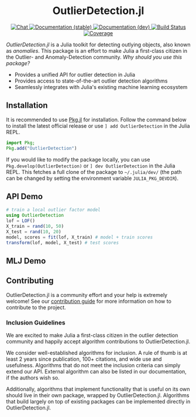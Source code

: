 <h1 align="center">OutlierDetection.jl</h1>
<p align="center">
  <a href="https://discord.gg/5ErtExMV">
    <img src="https://img.shields.io/badge/chat-on%20discord-7289da.svg?sanitize=true" alt="Chat">
  </a>
  <a href="https://davnn.github.io/OutlierDetection.jl/stable">
    <img src="https://img.shields.io/badge/docs-stable-blue.svg" alt="Documentation (stable)">
  </a>
  <a href="https://davnn.github.io/OutlierDetection.jl/dev">
    <img src="https://img.shields.io/badge/docs-dev-blue.svg" alt="Documentation (dev)">
  </a>
  <a href="https://github.com/davnn/OutlierDetection.jl/actions">
    <img src="https://github.com/davnn/OutlierDetection.jl/workflows/CI/badge.svg" alt="Build Status">
  </a>
  <a href="https://codecov.io/gh/davnn/OutlierDetection.jl">
    <img src="https://codecov.io/gh/davnn/OutlierDetection.jl/branch/master/graph/badge.svg" alt="Coverage">
  </a>
</p>

*OutlierDetection.jl* is a Julia toolkit for detecting outlying objects, also known as *anomalies*. This package is an effort to make Julia a first-class citizen in the Outlier- and Anomaly-Detection community. *Why should you use this package?*

- Provides a unified API for outlier detection in Julia
- Provides access to state-of-the-art outlier detection algorithms
- Seamlessly integrates with Julia's existing machine learning ecosystem

## Installation

It is recommended to use [Pkg.jl](https://julialang.github.io/Pkg.jl) for installation. Follow the command below to install the latest official release or use `] add OutlierDetection` in the Julia REPL.

```julia
import Pkg;
Pkg.add("OutlierDetection")
```

If you would like to modify the package locally, you can use `Pkg.develop(OutlierDetection)` or `] dev OutlierDetection` in the Julia REPL. This fetches a full clone of the package to `~/.julia/dev/` (the path can be changed by setting the environment variable `JULIA_PKG_DEVDIR`).

## API Demo

```julia
# train a local outlier factor model
using OutlierDetection
lof = LOF()
X_train = rand(10, 50)
X_test = rand(10, 20)
model, scores = fit(lof, X_train) # model + train scores
transform(lof, model, X_test) # test scores
```

## MLJ Demo

## Contributing

OutlierDetection.jl is a community effort and your help is extremely welcome! See our [contribution guide](https://davnn.github.io/OutlierDetection.jl/stable/contributing) for more information on how to contribute to the project.

### Inclusion Guidelines

We are excited to make Julia a first-class citizen in the outlier detection community and happily accept algorithm contributions to OutlierDetection.jl.

We consider well-established algorithms for inclusion. A rule of thumb is at least 2 years since publication, 100+ citations, and wide use and usefulness. Algorithms that do not meet the inclusion criteria can simply extend our API. External algorithm can also be listed in our documentation, if the authors wish so.

Additionally, algorithms that implement functionality that is useful on its own should live in their own package, wrapped by OutlierDetection.jl. Algorithms that build largely on top of existing packages can be implemented directly in OutlierDetection.jl.

